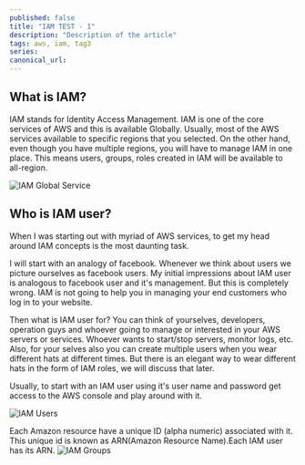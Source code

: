 ```yaml
---
published: false
title: "IAM TEST - 1"
description: "Description of the article"
tags: aws, iam, tag3
series:
canonical_url:
---
```


## What is IAM?
IAM stands for Identity Access Management. IAM is one of the core services of AWS and this is available Globally. Usually, most of the AWS services available to specific regions that you selected. On the other hand, even though you have multiple regions, you will have to manage IAM in one place. This means users, groups, roles created in IAM will be available to all-region.


![IAM Global Service](https://dev-to-uploads.s3.amazonaws.com/i/06wurfj97ku22gwzuh42.png)

## Who is IAM user? 
When I was starting out with myriad of AWS services, to get my head around IAM concepts is the most daunting task. 

I will start with an analogy of facebook. Whenever we think about users we picture ourselves as facebook users. My initial impressions about IAM user is analogous to facebook user and it's management. But this is completely wrong. IAM is not going to help you in managing your end customers who log in to your website. 

Then what is IAM user for? You can think of yourselves, developers, operation guys and whoever going to manage or interested in your AWS servers or services. Whoever wants to start/stop servers, monitor logs, etc. Also, for your selves also you can create multiple users when you wear different hats at different times. But there is an elegant way to wear different hats in the form of IAM roles, we will discuss that later. 

Usually, to start with an IAM user using it's user name and password get access to the AWS console and play around with it. 


![IAM Users](https://dev-to-uploads.s3.amazonaws.com/i/36ec2v00n1eb259au8vn.png)

Each Amazon resource have a unique ID (alpha numeric) associated with it. This unique id is known as ARN(Amazon Resource Name).Each IAM user has its ARN. 
![IAM Groups](https://dev-to-uploads.s3.amazonaws.com/i/8jy7lyeod7z0sd46jela.png)
